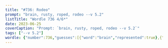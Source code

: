 ```yaml
---
title: "#736: Rodeo"
prompt: "brain, rusty, roped, rodeo --v 5.2"
listTitle: "Wordle 736 4/6*"
date: 2023-06-25
coverCaption: "Prompt: `brain, rusty, roped, rodeo --v 5.2`"
tags: ["--v 5.2"]
wordle: {"number":736,"guesses":[{"word":"brain","represented":true},{"word":"rusty","represented":true},{"word":"roped","represented":true},{"word":"rodeo","represented":true}]}
---
```

